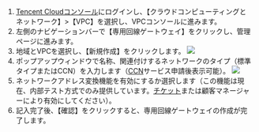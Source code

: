 1. [Tencent Cloudコンソール](https://console.cloud.tencent.com/)にログインし、【クラウドコンピューティングとネットワーク】>【VPC】を選択し、VPCコンソールに進みます。
2. 左側のナビゲーションバーで【専用回線ゲートウェイ】をクリックし、管理ページに進みます。
3. 地域とVPCを選択し、【新規作成】をクリックします。
 ![](https://main.qcloudimg.com/raw/21dcefeac70e651209ca34668f15f43a.png)
4. ポップアップウィンドウで名称、関連付けするネットワークのタイプ（標準タイプまたはCCN）を入力します（[CCN](https://cloud.tencent.com/product/ccn)サービス申請後表示可能）。
 ![](https://main.qcloudimg.com/raw/195fe24cd99993837740d0dd7b402002.png)
5. ネットワークアドレス変換機能を有効にするか選択します（この機能は現在、内部テスト方式でのみ提供しています。[チケット](https://console.cloud.tencent.com/workorder/category)または顧客マネージャーにより有効にしてください）。
6. 記入完了後、【確認】をクリックすると、専用回線ゲートウェイの作成が完了します。

